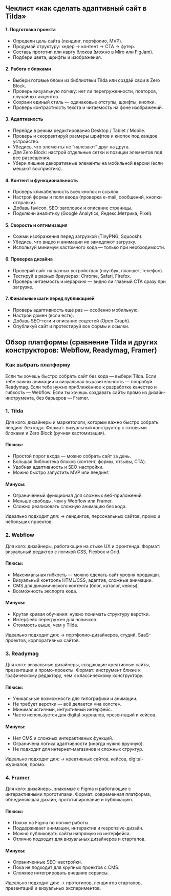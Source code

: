 ## Чеклист «как сделать адаптивный сайт в Tilda»
#### 1. Подготовка проекта
  - Определи цель сайта (лендинг, портфолио, MVP).
  - Продумай структуру: хедер → контент → CTA → футер.
  - Составь прототип или карту блоков (можно в Miro или FigJam).
  - Подбери цвета, шрифты и изображения.

#### 2. Работа с блоками
  - Выбери готовые блоки из библиотеки Tilda или создай свои в Zero Block.
  - Проверь визуальную логику: нет ли перегруженности, повторов, случайных акцентов.
  - Сохрани единый стиль — одинаковые отступы, шрифты, кнопки.
  - Проверь контрастность текста и читаемость на фоне изображений.

#### 3. Адаптивность
  - Перейди в режим редактирования Desktop / Tablet / Mobile.
  - Проверь и скорректируй размеры шрифтов и кнопок под каждое устройство.
  - Убедись, что элементы не “налезают” друг на друга.
  - Для Zero Block: настрой отдельные сетки и позиции элементов под все разрешения.
  - Убери лишние декоративные элементы на мобильной версии (если мешают восприятию).

#### 4. Контент и функциональность
  - Проверь кликабельность всех кнопок и ссылок.
  - Настрой формы и поля ввода (проверка e-mail, сообщений, кнопки отправки).
  - Добавь favicon, SEO-заголовок и описание страницы.
  - Подключи аналитику (Google Analytics, Яндекс.Метрика, Pixel).

#### 5. Скорость и оптимизация
  - Сожми изображения перед загрузкой (TinyPNG, Squoosh).
  - Убедись, что видео и анимации не замедляют загрузку.
  - Используй минимум кастомного кода — только при необходимости.

#### 6. Проверка дизайна
  - Проверяй сайт на разных устройствах (ноутбук, планшет, телефон).
  - Тестируй в разных браузерах: Chrome, Safari, Firefox.
  - Проверь читаемость и иерархию — видно ли главный CTA сразу при загрузке.

#### 7. Финальные шаги перед публикацией
  - Проверь адаптивность ещё раз — особенно мобильную.
  - Настрой домен (если есть).
  - Добавь SEO-теги и описание соцсетей (Open Graph).
  - Опубликуй сайт и протестируй все формы и ссылки.


## Обзор платформы (сравнение Tilda и других конструкторов: Webflow, Readymag, Framer)

### Как выбрать платформу
Если ты хочешь быстро собрать сайт без кода — выбери Tilda.
Если тебе важны анимации и визуальная выразительность — попробуй Readymag.
Если тебе нужно приближённое к разработке качество и гибкость — Webflow.
Если ты хочешь создавать сайты прямо из дизайн-инструмента, без барьеров — Framer.



### 1. Tilda
Для кого: дизайнеры и маркетологи, которым важно быстро собрать лендинг без кода.
Формат: визуальный конструктор с готовыми блоками и Zero Block (ручная кастомизация).

####  Плюсы:
 - Простой порог входа — можно собрать сайт за день.
 - Большая библиотека блоков (контент, формы, отзывы, CTA).
 - Удобная адаптивность и SEO-настройки.
 - Можно быстро запустить MVP или лендинг.

#### Минусы:
 - Ограниченный функционал для сложных веб-приложений.
 - Меньше свободы, чем у Webflow или Framer.
 - Сложно реализовать сложную анимацию без кода.

Идеально подходит для:
→ лендингов, персональных сайтов, промо и небольших проектов.

### 2. Webflow
Для кого: дизайнеры, работающие на стыке UX и фронтенда.
Формат: визуальный редактор с логикой CSS, Flexbox и Grid.

#### Плюсы:
 - Максимальная гибкость — можно сделать сайт уровня продакшн.
 - Визуальный контроль HTML/CSS, адаптив, сложные анимации.
 - CMS для динамического контента (блог, каталог, кейсы).
 - Возможность экспорта кода.

#### Минусы:
 - Крутая кривая обучения: нужно понимать структуру верстки.
 - Интерфейс перегружен для новичков.
 - Стоимость выше, чем у Tilda.

Идеально подходит для:
→ портфолио-дизайнеров, студий, SaaS-проектов, корпоративных сайтов.

### 3. Readymag
Для кого: визуальные дизайнеры, создающие креативные сайты, презентации и промо-проекты.
Формат: инструмент ближе к графическому редактору, чем к классическому конструктору.

#### Плюсы:
 - Уникальные возможности для типографики и анимации.
 - Не требует верстки — всё делается «на холсте».
 - Минималистичный, интуитивный интерфейс.
 - Часто используется для digital-журналов, презентаций и кейсов.

#### Минусы:
 - Нет CMS и сложных интерактивных функций.
 - Ограничена логика адаптивности (иногда нужно вручную).
 - Не подходит для интернет-магазинов и сложных структур.

Идеально подходит для:
→ креативных сайтов, кейсов, digital-журналов, промо.

### 4. Framer
Для кого: дизайнеры, знакомые с Figma и работающие с интерактивными прототипами.
Формат: современная платформа, объединяющая дизайн, прототипирование и публикацию.

#### Плюсы:
 - Похож на Figma по логике работы.
 - Поддерживает анимации, интерактив и responsive-дизайн.
 - Можно публиковать сайты напрямую из интерфейса.
 - Отлично подходит для визуальных дизайнеров и стартапов.

#### Минусы:
 - Ограниченные SEO-настройки.
 - Пока не подходит для крупных проектов с CMS.
 - Сложнее интегрировать внешние сервисы.

Идеально подходит для:
→ прототипов, лендингов стартапов, презентаций и визуальных экспериментов.

